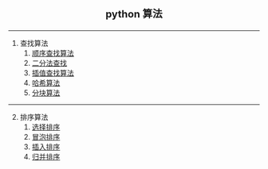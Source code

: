 <div style="text-align: center"><p style="font-size: 20px"><b>python 算法</b></p></div>

---

1. 查找算法
   1.  [顺序查找算法](./查找算法/顺序查找算法.ipynb)
   2.  [二分法查找](./查找算法/二分法.ipynb)
   3. [插值查找算法](./查找算法/插值查找.ipynb)
   4. [哈希算法](./查找算法/哈希算法.ipynb)
   5. [分块算法](./查找算法/分块查找算法.ipynb)

---
 
2. 排序算法
   1. [选择排序](./排序算法/选择排序.ipynb)
   2. [冒泡排序](./排序算法/冒泡排序.ipynb)
   3. [插入排序](./排序算法/插入排序.ipynb)
   4. [归并排序](./排序算法/归并排序.ipynb)